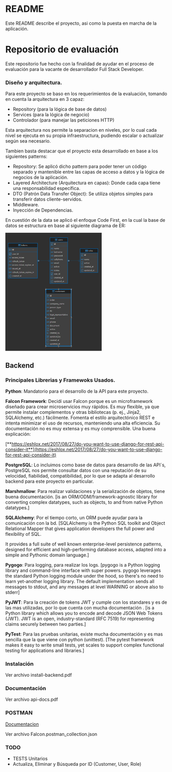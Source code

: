 # README

Este README describe el proyecto, asi como la puesta en marcha de la aplicación.

# Repositorio de evaluación

Este repositorio fue hecho con la finalidad de ayudar en el proceso de evaluación para la vacante de desarrollador Full Stack Developer.

### Diseño y arquitectura.

Para este proyecto se baso en los requerimientos de la evaluación, tomando en cuenta la arquitectura en 3 capaz:
- Repository (para la lógica de base de datos)
- Services (para la lógica de negocio)
- Controlador (para manejar las peticiones HTTP)

Esta arquitectura nos permite la separacion en niveles, por lo cual cada nivel se ejecuta en su propia infraestructura, pudiendo escalar o actualizar según sea necesario.

Tambien basta destacar que el proyecto esta desarrollado en base a los siguientes patterns:
- Repository: Se aplicó dicho pattern para poder tener un código separado y mantenible entre las capas de acceso a datos y la lógica de negocios de la aplicación.
- Layered Architecture (Arquitectura en capas): Donde cada capa tiene una responsabilidad específica.
- DTO (Patrón Data Transfer Object): Se utiliza objetos simples para transferir datos cliente-servidos.
- Middleware.
- Inyección de Dependencias.

En cuestión de la data se aplicó el enfoque Code First, en la cual la base de datos se estructura en base al siguiente diagrama de ER:

<img src="./public/diagrama_er.png" width="300">


## Backend

### Principales Librerias y Framewoks Usados.

**Python**: Mandatorio para el desarrollo de la API para este proyecto.

**Falcon Framework**: Decidí usar Falcon porque es un microframework diseñado para crear microservicios muy rápidos. Es muy flexible, ya que permite instalar complementos y otras bibliotecas (p. ej., Jinja2, SQLAlchemy, etc.) fácilmente. Fomenta el estilo arquitectónico REST e intenta minimizar el uso de recursos, manteniendo una alta eficiencia. Su documentación no es muy extensa y es muy comprensible.
Una buena explicación:

[**https://eshlox.net/2017/08/27/do-you-want-to-use-django-for-rest-api-consider-it**](https://eshlox.net/2017/08/27/do-you-want-to-use-django-for-rest-api-consider-it)

**PostgreSQL**: Lo incluimos como base de datos para desarrollo de las API´s, PostgreSQL nos permite consultar datos con una reputación de su velocidad, fiabilidad, compatibilidad, por lo que se adapta al desarrollo backend para este proyecto en particular.

**Marshmallow**: Para realizar validaciones y la serialización de objetos, tiene buena documentación. [is an ORM/ODM/framework-agnostic library for converting complex datatypes, such as objects, to and from native Python datatypes.]

**SQLAlchemy**: Por el tiempo corto, un ORM puede ayudar para la comunicación con la bd. [SQLAlchemy is the Python SQL toolkit and Object Relational Mapper that gives application developers the full power and flexibility of SQL.

It provides a full suite of well known enterprise-level persistence patterns, designed for efficient and high-performing database access, adapted into a simple and Pythonic domain language.]

**Pygogo**: Para logging, para realizar los logs. [pygogo is a Python logging library and command-line interface with super powers. pygogo leverages the standard Python logging module under the hood, so there's no need to learn yet-another logging library. The default implementation sends all messages to stdout, and any messages at level WARNING or above also to stderr]


**PyJWT**: Para la creación de tokens JWT y cumple con los standares y es de las mas utilizadas, por lo que cuenta con mucha documentación . [is a Python library which allows you to encode and decode JSON Web Tokens (JWT). JWT is an open, industry-standard (RFC 7519) for representing claims securely between two parties.]

**PyTest**: Para las pruebas unitarias, existe mucha documentación y es mas sencilla que la que viene con python (unittest). [The pytest framework makes it easy to write small tests, yet scales to support complex functional testing for applications and libraries.]


### Instalación

Ver archivo install-backend.pdf

### Documentación

Ver archivo api-docs.pdf

### POSTMAN
[Documentacion](https://documenter.getpostman.com/view/268102/2sB3BDLXRP)

Ver archivo Falcon.postman_collection.json

### TODO

- TESTS Unitarios
- Actualiza, Eliminar y Búsqueda por ID (Customer, User, Role)
